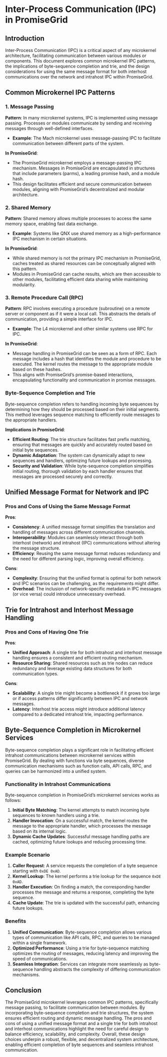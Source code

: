 # Inter-Process Communication (IPC) in PromiseGrid

## Introduction

Inter-Process Communication (IPC) is a critical aspect of any microkernel architecture, facilitating communication between various modules or components. This document explores common microkernel IPC patterns, the implications of byte-sequence completion and trie, and the design considerations for using the same message format for both interhost communications over the network and intrahost IPC within PromiseGrid.

## Common Microkernel IPC Patterns

### 1. Message Passing

**Pattern**: In many microkernel systems, IPC is implemented using message passing. Processes or modules communicate by sending and receiving messages through well-defined interfaces.
- **Example**: The Mach microkernel uses message-passing IPC to facilitate communication between different parts of the system.

**In PromiseGrid**:
- The PromiseGrid microkernel employs a message-passing IPC mechanism. Messages in PromiseGrid are encapsulated in structures that include parameters (parms), a leading promise hash, and a module hash.
- This design facilitates efficient and secure communication between modules, aligning with PromiseGrid’s decentralized and modular architecture.

### 2. Shared Memory

**Pattern**: Shared memory allows multiple processes to access the same memory space, enabling fast data exchange.
- **Example**: Systems like QNX use shared memory as a high-performance IPC mechanism in certain situations.

**In PromiseGrid**:
- While shared memory is not the primary IPC mechanism in PromiseGrid, caches treated as shared resources can be conceptually aligned with this pattern.
- Modules in PromiseGrid can cache results, which are then accessible to other modules, facilitating efficient data sharing while maintaining modularity.

### 3. Remote Procedure Call (RPC)

**Pattern**: RPC involves executing a procedure (subroutine) on a remote server or component as if it were a local call. This abstracts the details of communication, providing a simple interface for IPC.
- **Example**: The L4 microkernel and other similar systems use RPC for IPC.

**In PromiseGrid**:
- Message handling in PromiseGrid can be seen as a form of RPC. Each message includes a hash that identifies the module and procedure to be executed. The kernel routes the message to the appropriate module based on these hashes.
- This aligns with PromiseGrid’s promise-based interactions, encapsulating functionality and communication in promise messages.

### Byte-Sequence Completion and Trie

Byte-sequence completion refers to handling incoming byte sequences by determining how they should be processed based on their initial segments. This method leverages sequence matching to efficiently route messages to the appropriate handlers.

**Implications in PromiseGrid**:
- **Efficient Routing**: The trie structure facilitates fast prefix matching, ensuring that messages are quickly and accurately routed based on initial byte sequences.
- **Dynamic Adaptation**: The system can dynamically adapt to new sequences and handlers, optimizing future lookups and processing.
- **Security and Validation**: While byte-sequence completion simplifies initial routing, thorough validation by each handler ensures that messages are processed securely and correctly.

## Unified Message Format for Network and IPC

### Pros and Cons of Using the Same Message Format

**Pros**:
- **Consistency**: A unified message format simplifies the translation and handling of messages across different communication channels.
- **Interoperability**: Modules can seamlessly interact through both interhost (network) and intrahost (IPC) communications without altering the message structure.
- **Efficiency**: Reusing the same message format reduces redundancy and the need for different parsing logic, improving overall efficiency.

**Cons**:
- **Complexity**: Ensuring that the unified format is optimal for both network and IPC scenarios can be challenging, as the requirements might differ.
- **Overhead**: The inclusion of network-specific metadata in IPC messages (or vice versa) could introduce unnecessary overhead.

## Trie for Intrahost and Interhost Message Handling

### Pros and Cons of Having One Trie

**Pros**:
- **Unified Approach**: A single trie for both intrahost and interhost message handling ensures a consistent and efficient routing mechanism.
- **Resource Sharing**: Shared resources such as trie nodes can reduce redundancy and leverage existing data structures for both communication types.

**Cons**:
- **Scalability**: A single trie might become a bottleneck if it grows too large or if access patterns differ significantly between IPC and network messages.
- **Latency**: Interhost trie access might introduce additional latency compared to a dedicated intrahost trie, impacting performance.

## Byte-Sequence Completion in Microkernel Services

Byte-sequence completion plays a significant role in facilitating efficient intrahost communications between microkernel services within PromiseGrid. By dealing with functions via byte sequences, diverse communication mechanisms such as function calls, API calls, RPC, and queries can be harmonized into a unified system.

### Functionality in Intrahost Communications

Byte-sequence completion in PromiseGrid’s microkernel services works as follows:
1. **Initial Byte Matching**: The kernel attempts to match incoming byte sequences to known handlers using a trie.
2. **Handler Invocation**: On a successful match, the kernel routes the message to the appropriate handler, which processes the message based on its internal logic.
3. **Dynamic Cache Updates**: Successful message handling paths are cached, optimizing future lookups and reducing processing time.

### Example Scenario

1. **Caller Request**: A service requests the completion of a byte sequence starting with `0xDE 0xAD`.
2. **Kernel Lookup**: The kernel performs a trie lookup for the sequence `0xDE 0xAD`.
3. **Handler Execution**: On finding a match, the corresponding handler processes the message and returns a response, completing the byte sequence.
4. **Cache Update**: The trie is updated with the successful path, enhancing future lookups.

### Benefits

1. **Unified Communication**: Byte-sequence completion allows various types of communication like API calls, RPC, and queries to be managed within a single framework.
2. **Optimized Performance**: Using a trie for byte-sequence matching optimizes the routing of messages, reducing latency and improving the speed of communications.
3. **Seamless Integration**: Services can integrate more seamlessly as byte-sequence handling abstracts the complexity of differing communication mechanisms.

## Conclusion

The PromiseGrid microkernel leverages common IPC patterns, specifically message passing, to facilitate communication between modules. By incorporating byte-sequence completion and trie structures, the system ensures efficient routing and dynamic message handling. The pros and cons of using a unified message format and a single trie for both intrahost and interhost communications highlight the need for careful design to balance efficiency, scalability, and complexity. Overall, these design choices underpin a robust, flexible, and decentralized system architecture, enabling efficient completion of byte sequences and seamless intrahost communication.
